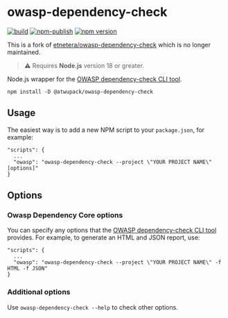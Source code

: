 # owasp-dependency-check

[![build](https://github.com/atwupack/owasp-dependency-check/actions/workflows/build.yml/badge.svg)](https://github.com/atwupack/owasp-dependency-check/actions/workflows/build.yml)
[![npm-publish](https://github.com/atwupack/owasp-dependency-check/actions/workflows/npm-publish.yml/badge.svg)](https://github.com/atwupack/owasp-dependency-check/actions/workflows/npm-publish.yml)
[![npm version](https://badge.fury.io/js/@atwupack%2Fowasp-dependency-check.svg)](https://badge.fury.io/js/@atwupack%2Fowasp-dependency-check)

This is a fork of [etnetera/owasp-dependency-check](https://github.com/etnetera/owasp-dependency-check) which is no longer maintained.

> ⚠️ Requires **Node.js** version 18 or greater.

Node.js wrapper for the [OWASP dependency-check CLI tool](https://dependency-check.github.io/DependencyCheck/).

```
npm install -D @atwupack/owasp-dependency-check
```

## Usage

The easiest way is to add a new NPM script to your `package.json`, for example:

```
"scripts": {
  ...
  "owasp": "owasp-dependency-check --project \"YOUR PROJECT NAME\" [options]"
}
```

## Options

### Owasp Dependency Core options

You can specify any options that the [OWASP dependency-check CLI tool](https://dependency-check.github.io/DependencyCheck/) provides. For example, to generate an HTML and JSON report, use:

```
"scripts": {
  ...
  "owasp": "owasp-dependency-check --project \"YOUR PROJECT NAME\" -f HTML -f JSON"
}
```

### Additional options

Use `owasp-dependency-check --help` to check other options.
